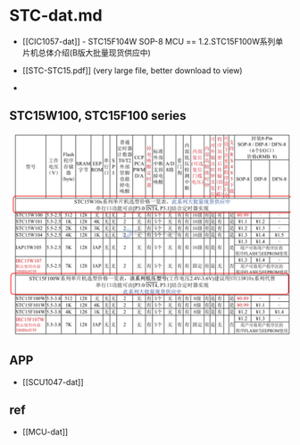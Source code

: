 
# STC-dat.md

- [[CIC1057-dat]] - STC15F104W SOP-8 MCU == 1.2.STC15F100W系列单片机总体介绍(B版大批量现货供应中)

- [[STC-STC15.pdf]] (very large file, better download to view)


- 

## STC15W100, STC15F100 series 

![](2024-10-27-13-36-15.png)


## APP 

- [[SCU1047-dat]]



## ref 

- [[MCU-dat]]